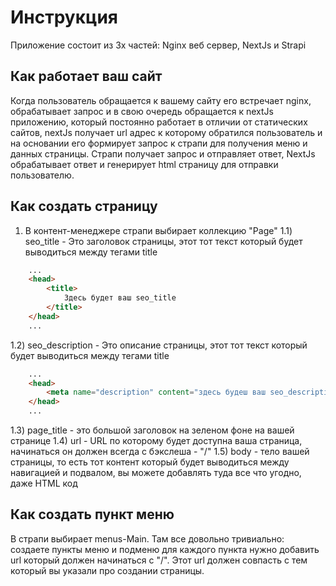 
# Инструкция

Приложение состоит из 3х частей: Nginx веб сервер, NextJs и Strapi
## Как работает ваш сайт
Когда пользователь обращается к вашему сайту его встречает nginx, обрабатывает запрос и в свою очередь обращается к nextJs приложению, который постоянно работает в отличии от статических сайтов, nextJs получает url адрес к которому обратился пользователь и на основании его формирует запрос к страпи для получения меню и данных страницы. Страпи получает запрос и отправляет ответ, NextJs обрабатывает ответ и генерирует html страницу для отправки пользователю.

## Как создать страницу 
1) В контент-менеджере страпи выбирает коллекцию "Page"
1.1) seo_title - Это заголовок страницы, этот тот текст который будет выводиться между тегами title 
```html
    ...
    <head>
        <title>
            Здесь будет ваш seo_title
        </title>
    </head>
    ...
```
1.2) seo_description - Это описание страницы, этот тот текст который будет выводиться между тегами title 
```html
    ...
    <head>
        <meta name="description" content="здесь будеш ваш seo_description" />
    </head>
    ...
```
1.3) page_title - это большой заголовок на зеленом фоне на вашей странице
1.4) url - URL по которому будет доступна ваша страница, начинаться он должен всегда с бэкслеша - "/"
1.5) body - тело вашей страницы, то есть тот контент который будет выводиться между навигацией и подвалом, вы можете добавлять туда все что угодно, даже HTML код

## Как создать пункт меню
В страпи выбирает menus-Main. Там все довольно тривиально: создаете пункты меню и подменю для каждого пункта нужно добавить url который должен начинаться с "/". Этот url должен совпасть с тем который вы указали про создании страницы.

